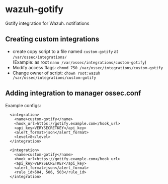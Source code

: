 # wazuh-gotify
Gotify integration for Wazuh. notifiations

## Creating custom integrations
-    create copy script to a file named ```custom-gotify``` at ```/var/ossec/integrations/```   
  (Example: as root ```nano /var/ossec/integrations/custom-gotify```)
-    Modify access flags: ```chmod 750 /var/ossec/integrations/custom-gotify```
-    Change owner of script: ```chown root:wazuh /var/ossec/integrations/custom-gotify```

## Adding integration to manager ossec.conf
Example configs:
```
  <integration>
    <name>custom-gotify</name>
    <hook_url>https://gotify.example.com</hook_url>
    <api_key>VERYSECRETKEY</api_key>
    <alert_format>json</alert_format>
    <level>8</level>
  </integration>
  
  <integration>
    <name>custom-gotify</name>
    <hook_url>https://gotify.example.com</hook_url>
    <api_key>VERYSECRETKEY</api_key>
    <alert_format>json</alert_format>
    <rule_id>504, 506, 503</rule_id>
  </integration>
```
